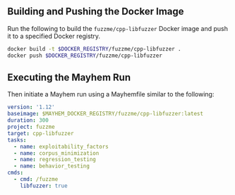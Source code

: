 ## Building and Pushing the Docker Image

Run the following to build the `fuzzme/cpp-libfuzzer` Docker image and push it to a specified Docker registry.

```sh
docker build -t $DOCKER_REGISTRY/fuzzme/cpp-libfuzzer .
docker push $DOCKER_REGISTRY/fuzzme/cpp-libfuzzer
```

## Executing the Mayhem Run

Then initiate a Mayhem run using a Mayhemfile similar to the following:

```yaml
version: '1.12'
baseimage: $MAYHEM_DOCKER_REGISTRY/fuzzme/cpp-libfuzzer:latest
duration: 300
project: fuzzme
target: cpp-libfuzzer
tasks:
  - name: exploitability_factors
  - name: corpus_minimization
  - name: regression_testing
  - name: behavior_testing
cmds:
  - cmd: /fuzzme
    libfuzzer: true
```